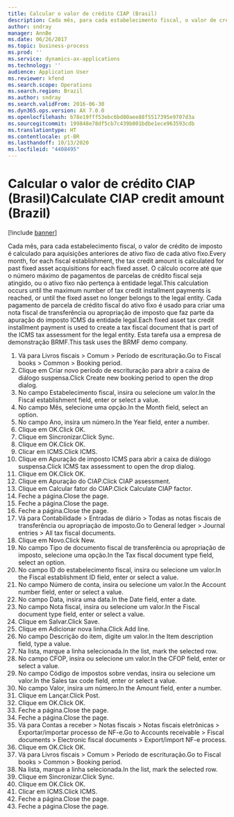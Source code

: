 ```yaml
---
title: Calcular o valor de crédito CIAP (Brasil)
description: Cada mês, para cada estabelecimento fiscal, o valor de crédito de imposto é calculado para aquisições anteriores de ativo fixo de cada ativo fixo.
author: sndray
manager: AnnBe
ms.date: 06/26/2017
ms.topic: business-process
ms.prod: ''
ms.service: dynamics-ax-applications
ms.technology: ''
audience: Application User
ms.reviewer: kfend
ms.search.scope: Operations
ms.search.region: Brazil
ms.author: sndray
ms.search.validFrom: 2016-06-30
ms.dyn365.ops.version: AX 7.0.0
ms.openlocfilehash: b78e19fff53ebc6bd80aee88f5517395e9707d3a
ms.sourcegitcommit: 199848e78df5cb7c439b001bdbe1ece963593cdb
ms.translationtype: HT
ms.contentlocale: pt-BR
ms.lasthandoff: 10/13/2020
ms.locfileid: "4408495"
---
```

# <a name="calculate-ciap-credit-amount-brazil"></a><span data-ttu-id="35ea8-103">Calcular o valor de crédito CIAP (Brasil)</span><span class="sxs-lookup"><span data-stu-id="35ea8-103">Calculate CIAP credit amount (Brazil)</span></span>

[!include [banner](../../includes/banner.md)]

<span data-ttu-id="35ea8-104">Cada mês, para cada estabelecimento fiscal, o valor de crédito de imposto é calculado para aquisições anteriores de ativo fixo de cada ativo fixo.</span><span class="sxs-lookup"><span data-stu-id="35ea8-104">Every month, for each fiscal establishment, the tax credit amount is calculated for past fixed asset acquisitions for each fixed asset.</span></span> <span data-ttu-id="35ea8-105">O cálculo ocorre até que o número máximo de pagamentos de parcelas de crédito fiscal seja atingido, ou o ativo fixo não pertença à entidade legal.</span><span class="sxs-lookup"><span data-stu-id="35ea8-105">This calculation occurs until the maximum number of tax credit installment payments is reached, or until the fixed asset no longer belongs to the legal entity.</span></span> <span data-ttu-id="35ea8-106">Cada pagamento de parcela de crédito fiscal do ativo fixo é usado para criar uma nota fiscal de transferência ou apropriação de imposto que faz parte da apuração do imposto ICMS da entidade legal.</span><span class="sxs-lookup"><span data-stu-id="35ea8-106">Each fixed asset tax credit installment payment is used to create a tax fiscal document that is part of the ICMS tax assessment for the legal entity.</span></span> <span data-ttu-id="35ea8-107">Esta tarefa usa a empresa de demonstração BRMF.</span><span class="sxs-lookup"><span data-stu-id="35ea8-107">This task uses the BRMF demo company.</span></span>

1. <span data-ttu-id="35ea8-108">Vá para Livros fiscais > Comum > Período de escrituração.</span><span class="sxs-lookup"><span data-stu-id="35ea8-108">Go to Fiscal books > Common > Booking period.</span></span>
2. <span data-ttu-id="35ea8-109">Clique em Criar novo período de escrituração para abrir a caixa de diálogo suspensa.</span><span class="sxs-lookup"><span data-stu-id="35ea8-109">Click Create new booking period to open the drop dialog.</span></span>
3. <span data-ttu-id="35ea8-110">No campo Estabelecimento fiscal, insira ou selecione um valor.</span><span class="sxs-lookup"><span data-stu-id="35ea8-110">In the Fiscal establishment field, enter or select a value.</span></span>
4. <span data-ttu-id="35ea8-111">No campo Mês, selecione uma opção.</span><span class="sxs-lookup"><span data-stu-id="35ea8-111">In the Month field, select an option.</span></span>
5. <span data-ttu-id="35ea8-112">No campo Ano, insira um número.</span><span class="sxs-lookup"><span data-stu-id="35ea8-112">In the Year field, enter a number.</span></span>
6. <span data-ttu-id="35ea8-113">Clique em OK.</span><span class="sxs-lookup"><span data-stu-id="35ea8-113">Click OK.</span></span>
7. <span data-ttu-id="35ea8-114">Clique em Sincronizar.</span><span class="sxs-lookup"><span data-stu-id="35ea8-114">Click Sync.</span></span>
8. <span data-ttu-id="35ea8-115">Clique em OK.</span><span class="sxs-lookup"><span data-stu-id="35ea8-115">Click OK.</span></span>
9. <span data-ttu-id="35ea8-116">Clicar em ICMS.</span><span class="sxs-lookup"><span data-stu-id="35ea8-116">Click ICMS.</span></span>
10. <span data-ttu-id="35ea8-117">Clique em Apuração de imposto ICMS para abrir a caixa de diálogo suspensa.</span><span class="sxs-lookup"><span data-stu-id="35ea8-117">Click ICMS tax assessment to open the drop dialog.</span></span>
11. <span data-ttu-id="35ea8-118">Clique em OK.</span><span class="sxs-lookup"><span data-stu-id="35ea8-118">Click OK.</span></span>
12. <span data-ttu-id="35ea8-119">Clique em Apuração do CIAP.</span><span class="sxs-lookup"><span data-stu-id="35ea8-119">Click CIAP assessment.</span></span>
13. <span data-ttu-id="35ea8-120">Clique em Calcular fator do CIAP.</span><span class="sxs-lookup"><span data-stu-id="35ea8-120">Click Calculate CIAP factor.</span></span>
14. <span data-ttu-id="35ea8-121">Feche a página.</span><span class="sxs-lookup"><span data-stu-id="35ea8-121">Close the page.</span></span>
15. <span data-ttu-id="35ea8-122">Feche a página.</span><span class="sxs-lookup"><span data-stu-id="35ea8-122">Close the page.</span></span>
16. <span data-ttu-id="35ea8-123">Feche a página.</span><span class="sxs-lookup"><span data-stu-id="35ea8-123">Close the page.</span></span>
17. <span data-ttu-id="35ea8-124">Vá para Contabilidade > Entradas de diário > Todas as notas fiscais de transferência ou apropriação de imposto.</span><span class="sxs-lookup"><span data-stu-id="35ea8-124">Go to General ledger > Journal entries > All tax fiscal documents.</span></span>
18. <span data-ttu-id="35ea8-125">Clique em Novo.</span><span class="sxs-lookup"><span data-stu-id="35ea8-125">Click New.</span></span>
19. <span data-ttu-id="35ea8-126">No campo Tipo de documento fiscal de transferência ou apropriação de imposto, selecione uma opção.</span><span class="sxs-lookup"><span data-stu-id="35ea8-126">In the Tax fiscal document type field, select an option.</span></span>
20. <span data-ttu-id="35ea8-127">No campo ID do estabelecimento fiscal, insira ou selecione um valor.</span><span class="sxs-lookup"><span data-stu-id="35ea8-127">In the Fiscal establishment ID field, enter or select a value.</span></span>
21. <span data-ttu-id="35ea8-128">No campo Número de conta, insira ou selecione um valor.</span><span class="sxs-lookup"><span data-stu-id="35ea8-128">In the Account number field, enter or select a value.</span></span>
22. <span data-ttu-id="35ea8-129">No campo Data, insira uma data.</span><span class="sxs-lookup"><span data-stu-id="35ea8-129">In the Date field, enter a date.</span></span>
23. <span data-ttu-id="35ea8-130">No campo Nota fiscal, insira ou selecione um valor.</span><span class="sxs-lookup"><span data-stu-id="35ea8-130">In the Fiscal document type field, enter or select a value.</span></span>
24. <span data-ttu-id="35ea8-131">Clique em Salvar.</span><span class="sxs-lookup"><span data-stu-id="35ea8-131">Click Save.</span></span>
25. <span data-ttu-id="35ea8-132">Clique em Adicionar nova linha.</span><span class="sxs-lookup"><span data-stu-id="35ea8-132">Click Add line.</span></span>
26. <span data-ttu-id="35ea8-133">No campo Descrição do item, digite um valor.</span><span class="sxs-lookup"><span data-stu-id="35ea8-133">In the Item description field, type a value.</span></span>
27. <span data-ttu-id="35ea8-134">Na lista, marque a linha selecionada.</span><span class="sxs-lookup"><span data-stu-id="35ea8-134">In the list, mark the selected row.</span></span>
28. <span data-ttu-id="35ea8-135">No campo CFOP, insira ou selecione um valor.</span><span class="sxs-lookup"><span data-stu-id="35ea8-135">In the CFOP field, enter or select a value.</span></span>
29. <span data-ttu-id="35ea8-136">No campo Código de impostos sobre vendas, insira ou selecione um valor.</span><span class="sxs-lookup"><span data-stu-id="35ea8-136">In the Sales tax code field, enter or select a value.</span></span>
30. <span data-ttu-id="35ea8-137">No campo Valor, insira um número.</span><span class="sxs-lookup"><span data-stu-id="35ea8-137">In the Amount field, enter a number.</span></span>
31. <span data-ttu-id="35ea8-138">Clique em Lançar.</span><span class="sxs-lookup"><span data-stu-id="35ea8-138">Click Post.</span></span>
32. <span data-ttu-id="35ea8-139">Clique em OK.</span><span class="sxs-lookup"><span data-stu-id="35ea8-139">Click OK.</span></span>
33. <span data-ttu-id="35ea8-140">Feche a página.</span><span class="sxs-lookup"><span data-stu-id="35ea8-140">Close the page.</span></span>
34. <span data-ttu-id="35ea8-141">Feche a página.</span><span class="sxs-lookup"><span data-stu-id="35ea8-141">Close the page.</span></span>
35. <span data-ttu-id="35ea8-142">Vá para Contas a receber > Notas fiscais > Notas fiscais eletrônicas > Exportar/importar processo de NF-e.</span><span class="sxs-lookup"><span data-stu-id="35ea8-142">Go to Accounts receivable > Fiscal documents > Electronic fiscal documents > Export/import NF-e process.</span></span>
36. <span data-ttu-id="35ea8-143">Clique em OK.</span><span class="sxs-lookup"><span data-stu-id="35ea8-143">Click OK.</span></span>
37. <span data-ttu-id="35ea8-144">Vá para Livros fiscais > Comum > Período de escrituração.</span><span class="sxs-lookup"><span data-stu-id="35ea8-144">Go to Fiscal books > Common > Booking period.</span></span>
38. <span data-ttu-id="35ea8-145">Na lista, marque a linha selecionada.</span><span class="sxs-lookup"><span data-stu-id="35ea8-145">In the list, mark the selected row.</span></span>
39. <span data-ttu-id="35ea8-146">Clique em Sincronizar.</span><span class="sxs-lookup"><span data-stu-id="35ea8-146">Click Sync.</span></span>
40. <span data-ttu-id="35ea8-147">Clique em OK.</span><span class="sxs-lookup"><span data-stu-id="35ea8-147">Click OK.</span></span>
41. <span data-ttu-id="35ea8-148">Clicar em ICMS.</span><span class="sxs-lookup"><span data-stu-id="35ea8-148">Click ICMS.</span></span>
42. <span data-ttu-id="35ea8-149">Feche a página.</span><span class="sxs-lookup"><span data-stu-id="35ea8-149">Close the page.</span></span>
43. <span data-ttu-id="35ea8-150">Feche a página.</span><span class="sxs-lookup"><span data-stu-id="35ea8-150">Close the page.</span></span>

